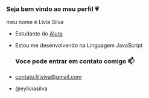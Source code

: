 ### Seja bem vindo ao meu perfil 💗

meu nome é Lívia Silva 

- Estudante do [Alura](https://www.alura.com.br)
- Estou me desenvolvendo na Linguagem JavaScript

  ### Voce pode entrar em contato comigo 📫

 - contato.lilisiva@gmail.com 
 - @eyliviasilva
  
   
